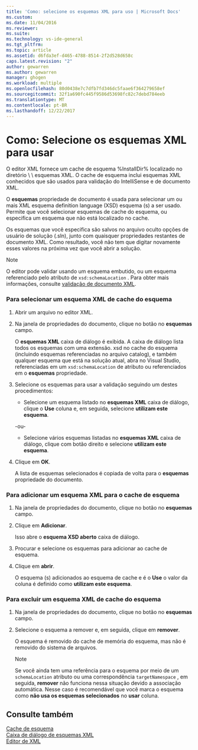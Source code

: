 ```yaml
---
title: 'Como: selecione os esquemas XML para uso | Microsoft Docs'
ms.custom: 
ms.date: 11/04/2016
ms.reviewer: 
ms.suite: 
ms.technology: vs-ide-general
ms.tgt_pltfrm: 
ms.topic: article
ms.assetid: d6fda3ef-d465-4788-8514-2f2d528d658c
caps.latest.revision: "2"
author: gewarren
ms.author: gewarren
manager: ghogen
ms.workload: multiple
ms.openlocfilehash: 80d0438e7c7dfb7fd346dc5faae6f364279658ef
ms.sourcegitcommit: 32f1a690fc445f9586d53698fc82c7debd784eeb
ms.translationtype: MT
ms.contentlocale: pt-BR
ms.lasthandoff: 12/22/2017
---
```

# <a name="how-to-select-the-xml-schemas-to-use"></a>Como: Selecione os esquemas XML para usar
O editor XML fornece um cache de esquema %InstallDir% localizado no diretório \ \ esquemas XML. O cache de esquema inclui esquemas XML conhecidos que são usados para validação do IntelliSense e de documento XML.  
  
 O **esquemas** propriedade de documento é usada para selecionar um ou mais XML esquema definition language (XSD) esquema (s) a ser usado. Permite que você selecionar esquemas de cache do esquema, ou especifica um esquema que não está localizado no cache.  
  
 Os esquemas que você especifica são salvos no arquivo oculto opções de usuário de solução (.sln), junto com quaisquer propriedades restantes de documento XML. Como resultado, você não tem que digitar novamente esses valores na próxima vez que você abrir a solução.  
  
> [!NOTE]
>  O editor pode validar usando um esquema embutido, ou um esquema referenciado pelo atributo de `xsd:schemaLocation` . Para obter mais informações, consulte [validação de documento XML](../xml-tools/xml-document-validation.md).  
  
### <a name="to-select-an-xml-schema-from-the-schema-cache"></a>Para selecionar um esquema XML de cache do esquema  
  
1.  Abrir um arquivo no editor XML.  
  
2.  Na janela de propriedades do documento, clique no botão no **esquemas** campo.  
  
     O **esquemas XML** caixa de diálogo é exibida. A caixa de diálogo lista todos os esquemas com uma extensão. xsd no cache do esquema (incluindo esquemas referenciadas no arquivo catalog), e também qualquer esquema que está na solução atual, abra no Visual Studio, referenciadas em um `xsd:schemaLocation` de atributo ou referenciados em o **esquemas** propriedade.  
  
3.  Selecione os esquemas para usar a validação seguindo um destes procedimentos:  
  
    -   Selecione um esquema listado no **esquemas XML** caixa de diálogo, clique o **Use** coluna e, em seguida, selecione **utilizam este esquema**.  
  
     -ou-  
  
    -   Selecione vários esquemas listadas no **esquemas XML** caixa de diálogo, clique com botão direito e selecione **utilizam este esquema**.  
  
4.  Clique em **OK**.  
  
     A lista de esquemas selecionados é copiada de volta para o **esquemas** propriedade do documento.  
  
### <a name="to-add-an-xml-schema-to-the-schema-cache"></a>Para adicionar um esquema XML para o cache de esquema  
  
1.  Na janela de propriedades do documento, clique no botão no **esquemas** campo.  
  
2.  Clique em **Adicionar**.  
  
     Isso abre o **esquema XSD aberto** caixa de diálogo.  
  
3.  Procurar e selecione os esquemas para adicionar ao cache de esquema.  
  
4.  Clique em **abrir**.  
  
     O esquema (s) adicionados ao esquema de cache e é o **Use** o valor da coluna é definido como **utilizam este esquema**.  
  
### <a name="to-delete-an-xml-schema-from-the-schema-cache"></a>Para excluir um esquema XML de cache do esquema  
  
1.  Na janela de propriedades do documento, clique no botão no **esquemas** campo.  
  
2.  Selecione o esquema a remover e, em seguida, clique em **remover**.  
  
     O esquema é removido do cache de memória do esquema, mas não é removido do sistema de arquivos.  
  
    > [!NOTE]
    >  Se você ainda tem uma referência para o esquema por meio de um `schemaLocation` atributo ou uma correspondência `targetNamespace` , em seguida, **remover** não funciona nessa situação devido a associação automática. Nesse caso é recomendável que você marca o esquema como **não usa os esquemas selecionados** no **usar** coluna.  
  
## <a name="see-also"></a>Consulte também  
 [Cache de esquema](../xml-tools/schema-cache.md)   
 [Caixa de diálogo de esquemas XML](../xml-tools/xml-schemas-dialog-box.md)   
 [Editor de XML](../xml-tools/xml-editor.md)